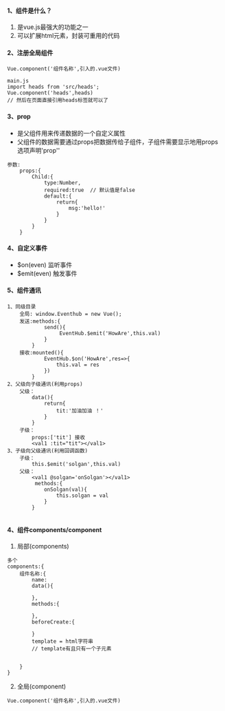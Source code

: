 #### 1、组件是什么？
1. 是vue.js最强大的功能之一
2. 可以扩展html元素，封装可重用的代码
#### 2、注册全局组件

```
Vue.component('组件名称',引入的.vue文件)

main.js
import heads from 'src/heads';
Vue.component('heads',heads)
// 然后在页面直接引用heads标签就可以了

```
#### 3、prop
- 是父组件用来传递数据的一个自定义属性
- 父组件的数据需要通过props把数据传给子组件，子组件需要显示地用props选项声明'prop''

```
参数:
    props:{
        Child:{
            type:Number,
            required:true  // 默认值是false
            default:{
                return{
                    msg:'hello!'
                }
            }
        }
    }
```
#### 4、自定义事件
- $on(even)     监听事件
- $emit(even)   触发事件
#### 5、组件通讯

```
1、同级目录
    全局: window.Eventhub = new Vue();
    发送:methods:{
            send(){
                 EventHub.$emit('HowAre',this.val)
            }
        }
    接收:mounted(){
            EventHub.$on('HowAre',res=>{
                this.val = res
            })
        }
2、父级向子级通讯(利用props)
    父级：
        data(){
            return{
                tit:'加油加油 ！'
            }
        }
    子级：
        props:['tit'] 接收
        <val1 :tit="tit"></val1>
3、子级向父级通讯(利用回调函数)
    子级：
        this.$emit('solgan',this.val)
    父级：
        <val1 @solgan='onSolgan'></val1>
         methods:{
            onSolgan(val){
                this.solgan = val
            }
        }
    
```

#### 4、组件components/component

1. 局部(components)

```
多个
components:{
    组件名称:{
        name:
        data(){
            
        },
        methods:{
            
        },
        beforeCreate:{
            
        }
        template = html字符串
        // template有且只有一个子元素
        
        
    }
}
```
2. 全局(component)

```
Vue.component('组件名称',引入的.vue文件)
```




